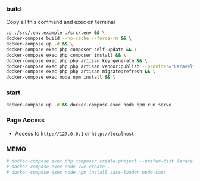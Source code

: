 ### build
Copy all this command and exec on terminal
```sh
cp ./src/.env.example ./src/.env && \
docker-compose build --no-cache --force-rm && \
docker-compose up -d && \
docker-compose exec php composer self-update && \
docker-compose exec php composer install && \
docker-compose exec php php artisan key:generate && \
docker-compose exec php php artisan vendor:publish --provider="Laravel\Sanctum\SanctumServiceProvider" && \
docker-compose exec php php artisan migrate:refresh && \
docker-compose exec node npm install && \
```

### start
```sh
docker-compose up -d && docker-compose exec node npm run serve
```

### Page Access
- Access to `http://127.0.0.1` or `http://localhost`

### MEMO
```sh
# docker-compose exec php composer create-project --prefer-dist laravel/laravel .
# docker-compose exec node vue create .
# docker-compose exec node npm install sass-loader node-sass
```